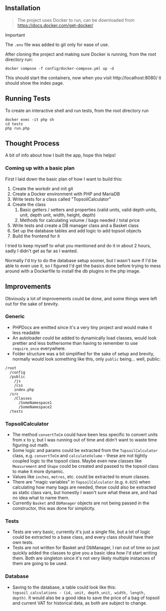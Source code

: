 ## Installation

>The project uses Docker to run, can be downloaded from https://docs.docker.com/get-docker/
>

> [!IMPORTANT]
> The `.env` file was added to git only for ease of use.

After cloning the project and making sure Docker is running, from the root directory run:
```
docker compose -f config/docker-compose.yml up -d
```
This should start the containers, now when you visit http://localhost:8080/ it should show the index page.

## Running Tests
To create an interactive shell and run tests, from the root directory run
```
docker exec -it php sh
cd tests
php run.php
```

## Thought Process
A bit of info about how I built the app, hope this helps!

### Coming up with a basic plan
First I laid down the basic plan of how I want to build this:
1. Create the workdir and init git
2. Create a Docker environment with PHP and MariaDB
3. Write tests for a class called "TopsoilCalculator"
4. Create the class
    1. Basic getters / setters and properties (valid units, valid depth units, unit, depth unit, width, height, depth)
    2. Methods for calculating volume / bags needed / total price
5. Write tests and create a DB manager class and a Basket class
6. Set up the database tables and add logic to add topsoil objects
7. Build the frontend for it

I tried to keep myself to what you mentioned and do it in about 2 hours, sadly I didn't get as far as I wanted.

Normally I'd try to do the database setup sooner, but I wasn't sure if I'd be able to even use it, so I figured I'd
get the basics done before trying to mess around with a Dockerfile to install the db plugins in the php image.

## Improvements
Obviously a lot of improvements could be done, and some things were left out for the sake of brevity.
### Generic
- PHPDocs are emitted since it's a very tiny project and would make it less readable
- An autoloader could be added to dynamically load classes, would look prettier and less bothersome than having to remember to use `require_once` everywhere.
- Folder structure was a bit simplified for the sake of setup and brevity, normally would look something like this, only `public` being... well, public:
```
/root
  /config
  /public
    /js
    /css
    index.php
  /src
    /Classes
      /SomeNamespace1
      /SomeNamespace2
  /tests
```
### TopsoilCalculator
- The method `convertToCm` could have been less specific to convert units from x to y, but I was running out of time and
  didn't want to waste time figuring out math.
- Some logic and params could be extracted from the `TopsoilCalculator` class, e.g. `convertToCm` and `calculateVolume` - these
  are not tightly coupled logic to the topsoil class. Maybe even new classes like `Measurement` and `Shape` could be created and
  passed to the topsoil class to make it more dynamic.
- Values like `inches`, `metres`, etc. could be extracted to enum classes.
-  There are "magic variables" in `TopsoilCalculator` (e.g. `0.025`) when calculating how many bags are needed, these could
   also be extracted as static class vars, but honestly I wasn't sure what these are, and had no idea what to name them.
- Currently `Basket` and `DbManager` objects are not being passed in the constructor, this was done for simplicity.
### Tests
- Tests are very basic, currently it's just a single file, but a lot of logic could be extracted to a base class,
  and every class should have their own tests.
- Tests are not written for Basket and DbManager, I ran out of time so just quickly added the classes to give you a
  basic idea how I'd start writing them. Both are singleton since it's not very likely multiple instances of them are going to be used.
### Database
- Saving to the database, a table could look like this:
  `topsoil_calculations - (id, unit, depth_unit, width, length, depth)`. It would also be a
  good idea to save the price of a bag of topsoil and current VAT for historical data, as both are subject to change.
